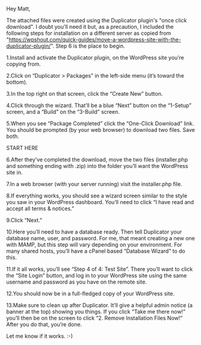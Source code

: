 Hey Matt,

The attached files were created using the Duplicator plugin's "once click download". I doubt you'll need it but, as a precaution, I included the following steps for installation on a different server as copied from "https://wpshout.com/quick-guides/move-a-wordpress-site-with-the-duplicator-plugin/". Step 6 is the place to begin.

1.Install and activate the Duplicator plugin, on the WordPress site you’re copying from.

2.Click on “Duplicator > Packages” in the left-side menu (it’s toward the bottom).

3.In the top right on that screen, click the “Create New” button.

4.Click through the wizard. That’ll be a blue “Next” button on the “1-Setup” screen, and a “Build” on the “3-Build” screen.

5.When you see “Package Completed” click the “One-Click Download” link. You should be prompted (by your web browser) to download two files. Save both.

START HERE

6.After they’ve completed the download, move the two files (installer.php and something ending with .zip) into the folder you’ll want the WordPress site in.

7.In a web browser (with your server running) visit the installer.php file.

8.If everything works, you should see a wizard screen similar to the style you saw in your WordPress dashboard. You’ll need to click “I have read and accept all terms & notices.”

9.Click “Next.”

10.Here you’ll need to have a database ready. Then tell Duplicator your database name, user, and password. For me, that meant creating a new one with MAMP, but this step will vary depending on your environment. For many shared hosts, you’ll have a cPanel based “Database Wizard” to do this.

11.If it all works, you’ll see “Step 4 of 4: Test Site”. There you’ll want to click the “Site Login” button, and log in to your WordPress site using the same username and password as you have on the remote site.

12.You should now be in a full-fledged copy of your WordPress site.

13.Make sure to clean up after Duplicator. It’ll give a helpful admin notice (a banner at the top) showing you things. If you click “Take me there now!” you’ll then be on the screen to click “2. Remove Installation Files Now!” After you do that, you’re done.

Let me know if it works. :-)
